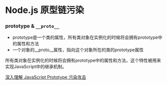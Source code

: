 # Node.js 原型链污染

###  prototype & `__proto__`
* prototype是一个类的属性，所有类对象在实例化的时候将会拥有prototype中的属性和方法
* 一个对象的__proto__属性，指向这个对象所在的类的prototype属性



所有类对象在实例化的时候将会拥有prototype中的属性和方法，这个特性被用来实现JavaScript中的继承机制。

[深入理解 JavaScript Prototype 污染攻击](https://www.leavesongs.com/PENETRATION/javascript-prototype-pollution-attack.html)
